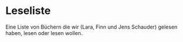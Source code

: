 ﻿# Leseliste

Eine Liste von Büchern die wir (Lara, Finn und Jens Schauder) gelesen haben, lesen oder lesen wollen. 
